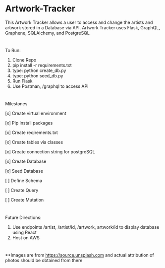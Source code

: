 # Artwork-Tracker

This Artwork Tracker allows a user to access and change the artists and artwork stored in a Database via API. Artwork Tracker uses Flask, GraphQL, Graphene, SQLAlchemy, and PostgreSQL



#
To Run:

1. Clone Repo
2. pip install -r requirements.txt
3. type: python create_db.py
4. type: python seed_db.py
5. Run Flask
6. Use Postman, /graphql to access API



#
Milestones

[x] Create virtual environment

[x] Pip install packages

[x] Create reqirements.txt 

[x] Create tables via classes

[x] Create connection string for postgreSQL

[x] Create Database

[x] Seed Database

[ ] Define Schema

[ ] Create Query

[ ] Create Mutation

#
Future Directions:
1. Use endpoints /artist, /artist/id, /artwork, artwork/id to display database using React
2. Host on AWS


#
**Images are from https://source.unsplash.com and actual attribution of photos should be obtained from there